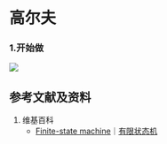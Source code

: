 # 高尔夫

### 1.开始做

![](/images/强化学习/基本概念和经典实验/高尔夫/1a1.png)

## 参考文献及资料

1. 维基百科
	- [Finite-state machine](https://en.wikipedia.org/wiki/Finite-state_machine)｜[有限状态机](https://zh.wikipedia.org/wiki/有限状态机) 

